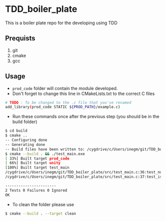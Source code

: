 # TDD_boiler_plate
This is a boiler plate repo for the developing using TDD

## Prequists 
1. git
2. cmake
3. gcc

## Usage 
* `prod_code` folder will contain the module developed. 
* Don't forget to change this line in CMakeLists.txt to the correct C files
```bash
# TODO : To be changed to the .c file that you've renamed
add_library(prod_code STATIC ${PROD_PATH}/example.c)
```
* Run these commands once after the previous step (you should be in the build folder)
```bash
$ cd build
$ cmake ..
-- Configuring done
-- Generating done
-- Build files have been written to: /cygdrive/c/Users/inegm/git/TDD_boiler_plate/build
$ cmake --build . && ./test_main.exe
[ 33%] Built target prod_code
[ 66%] Built target unity
[100%] Built target test_main
/cygdrive/c/Users/inegm/git/TDD_boiler_plate/src/test_main.c:36:test_null__should_hi_only:PASS
/cygdrive/c/Users/inegm/git/TDD_boiler_plate/src/test_main.c:37:test_islam__should_hi_islam:PASS

-----------------------
2 Tests 0 Failures 0 Ignored
OK
```
* To clean the folder please use
```bash
$ cmake --build . --target clean
```
